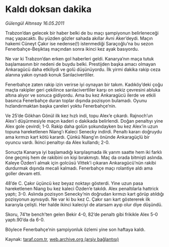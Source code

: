 # Kaldı doksan dakika

*Gülengül Altınsay 16.05.2011*

<div class="yazi"><p>Trabzon’dan gelecek bir haber belki de bu maçı şampiyonun belirleneceği maç yapacaktı. Bu yüzden gözler sahada akıllar Avni Aker’deydi. Maçın hakemi Cüneyt Çakır ise nedense(!) istenmediği Saraçoğlu’na bu sezon Fenerbahçe-Beşiktaş maçından sonra ikinci kez ayak basıyordu.</p>
<p>Ne var ki Trabzon’dan erken gol haberleri geldi. Kanarya’nın maça tutuk başlamasının bir nedeni de buydu belki. Prestijden başka amacı olmayan Ankaragücü daha etkiliydi ve golü düşünüyordu. İlk yirmi dakika rakip ceza alanına yakın oynadı konuk Sarılacivertliler.</p>
<p>Fenerbahçe zaten rakip izin verirse iyi oynayan bir takım. Kadıköy’deki çoğu maçta rakipler geri çekilince sarılacivertliler karşı on sekiz çevresini abluka altına alıyor ve sonuca gidiyordu. Ama bu kez Ankaragücü ilerde ve etkili basınca Fenerbahçe duran toplar dışında pozisyon bulamadı. Oyunu hızlandırmaktan başka çareleri yoktu Fenerbahçe’nin.</p>
<p>Ve 25’de Gökhan Gönül ilk kez hızlı indi, topu Alex’e çıkardı. Rajnoch’un Alex’i düşürmesiyle maçın kaderi o dakikada belirlendi. Doğan penaltıyı yine Alex gole çevirdi; 1-0. Rakip daha golün şokundayken bu kez Alex’in uzun topuna hareketlenen Niang’ı Kaleci Senecky indirdi. Penaltı kararı doğruydu ama kırmızı kart kötü karardı. Çünkü Niang’ın önünde Ankaragüçlü bir oyuncu vardı. İkinci penaltıyı da Alex kullandı; 2-0.</p>
<p>Sonuçta Kanarya iyi başlamadığı karşılaşmada ilk yarım saatte hem iki farklı öne geçmiş hem de rakibini on kişi bırakmıştı. Maç da orada bitmişti aslında. Kaleye Özden’i almak için golcüsü Vittek’i çıkaran Ankaragücü’nün rakibi durdurmak dışında mecali kalmadı. Fenerbahçe maçı rolantiye aldı ama goller devam etti.</p>
<p>48’de C. Çakır üçüncü kez beyaz noktayı gösterdi. Yine uzun pasa hareketlenen Niang bu kez kaleci Özden’e takıldı. Alex penaltılarla hattrick yaptı; 3-0. Aslında pozisyon Senecky’nin doğrudan kırmızı kart görüp atıldığı pozisyonun aynısıydı. Ne var ki bu kez C. Çakır sarı kart göstererek ilk kararıyla çelişti. Her halde ikinci kaleciyi de atarsam ayıp olur diye düşündü.</p>
<p>Skoru, 74’te bench’ten gelen Bekir 4-0, 82’de penaltı gibi frikikle Alex 5-0 yaptı.90’da da 6-0.</p>
<p>Böylece Fenerbahçe’nin şampiyonluk özlemi yine son haftaya kaldı.</p>
</div>

Kaynak: [taraf.com.tr](http://www.taraf.com.tr/gulengul-altinsay/makale-kaldi-doksan-dakika.htm), [web.archive.org (arşiv bağlantısı)](http://web.archive.org/web/20130624055138/http://www.taraf.com.tr/gulengul-altinsay/makale-kaldi-doksan-dakika.htm)
